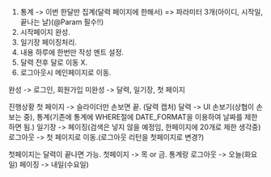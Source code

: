 1. 통계 -> 이번 한달만 집계(달력 페이지에 한해서) => 파라미터 3개(아이디, 시작일, 끝나는 날)(@Param 필수!!)
2. 시작페이지 완성.
3. 일기장 페이징처리.
4. 내용 하루에 한번만 작성 멘트 설정.
5. 달력 전후 달로 이동 X.
6. 로그아웃시 메인페이지로 이동.


완성 -> 로그인, 회원가입
미완성 -> 달력, 일기장, 첫 페이지


진행상황
첫 페이지 -> 슬라이더만 손보면 끝. (달력 캡처)
달력 -> UI 손보기(상협이 손보는 중), 통계(기존에 통계에 WHERE절에 DATE_FORMAT을 이용하여 날짜를 제한하면 됨.)
일기장 -> 페이징(검색은 넣지 않을 예정임, 한페이지에 20개로 제한 생각중)
로그아웃 -> 첫 페이지로 이동.(로그아웃 리턴을 첫페이지로 변경?)


첫페이지는 달력이 끝나면 가능.
첫페이지 -> 목 or 금.
통계랑 로그아웃 -> 오늘(화요일)
페이징 -> 내일(수요일)